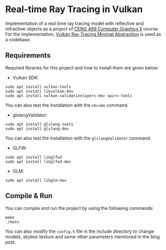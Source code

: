# Real-time Ray Tracing in Vulkan

Implementation of a real time ray tracing model with reflective and refractive objects as a project of [CENG 469 Computer Graphics II](https://catalog.metu.edu.tr/course.php?course_code=5710469) course. For the implementation, [Vulkan Ray Tracing Minimal Abstraction](https://github.com/WilliamLewww/vulkan_ray_tracing_minimal_abstraction) is used as a codebase.

## Requirements 

Required libraries for this project and how to install them  are given below:
- Vulkan SDK: 
```
sudo apt install vulkan-tools
sudo apt install libvulkan-dev
sudo apt install vulkan-validationlayers-dev spirv-tools
```
You can also test the installation with the `vkcube` command. 
- glslangValidator:
```
sudo apt install glslang-tools
sudo apt install glslang-dev
```
  You can also test the installation with the `glslangValidator` command.
- GLFW:
``` 
sudo apt install libglfw3
sudo apt install libglfw3-dev
```
- GLM: 
```
sudo apt install libglm-dev
```
## Compile & Run
You can compile and run the project by using the following commands:
```
make
./main
```
You can also modify the `config.h` file in the include directory to change models, skybox texture and some other parameters mentioned in the blog post.
